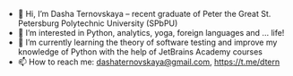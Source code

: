 - 👋 Hi, I’m Dasha Ternovskaya – recent graduate of Peter the Great St. Petersburg Polytechnic University (SPbPU)
- 👀 I’m interested in Python, analytics, yoga, foreign languages and ... life!
- 🌱 I’m currently learning the theory of software testing and improve my knowledge of Python with the help of JetBrains Academy courses
- 📫 How to reach me: dashaternovskaya@gmail.com, https://t.me/dtern

<!---
dashaternovskaya/dashaternovskaya is a ✨ special ✨ repository because its `README.md` (this file) appears on your GitHub profile.
You can click the Preview link to take a look at your changes.
--->
